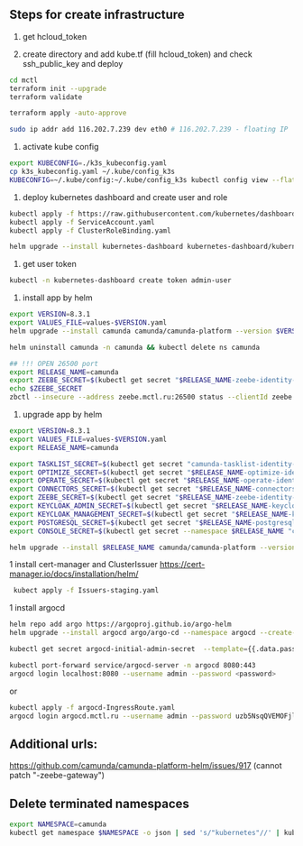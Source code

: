 ## Steps for create infrastructure

1. get hcloud_token

1. create directory and add kube.tf (fill hcloud_token) and check ssh_public_key and deploy

``` bash
cd mctl
terraform init --upgrade
terraform validate
```  

``` bash
terraform apply -auto-approve
```  

``` bash
sudo ip addr add 116.202.7.239 dev eth0 # 116.202.7.239 - floating IP
```    

1. activate kube config

``` bash
export KUBECONFIG=./k3s_kubeconfig.yaml
cp k3s_kubeconfig.yaml ~/.kube/config_k3s
KUBECONFIG=~/.kube/config:~/.kube/config_k3s kubectl config view --flatten > ~/.kube/config
```    

1. deploy kubernetes dashboard and create user and role

```bash
kubectl apply -f https://raw.githubusercontent.com/kubernetes/dashboard/v2.7.0/aio/deploy/recommended.yaml
kubectl apply -f ServiceAccount.yaml
kubectl apply -f ClusterRoleBinding.yaml
```
```bash
helm upgrade --install kubernetes-dashboard kubernetes-dashboard/kubernetes-dashboard --create-namespace --namespace kubernetes-dashboard --version 6.0.8 -f kubernetes-dashboard-values.yaml
```

1. get user token

```bash
kubectl -n kubernetes-dashboard create token admin-user
```

1. install app by helm

```bash
export VERSION=8.3.1
export VALUES_FILE=values-$VERSION.yaml
helm upgrade --install camunda camunda/camunda-platform --version $VERSION -n camunda --create-namespace -f $VALUES_FILE
```

```bash
helm uninstall camunda -n camunda && kubectl delete ns camunda
 ```

```bash
## !!! OPEN 26500 port
export RELEASE_NAME=camunda
export ZEEBE_SECRET=$(kubectl get secret "$RELEASE_NAME-zeebe-identity-secret" -o jsonpath="{.data.zeebe-secret}"   -n $RELEASE_NAME | base64 --decode)
echo $ZEEBE_SECRET
zbctl --insecure --address zeebe.mctl.ru:26500 status --clientId zeebe --clientSecret $ZEEBE_SECRET --authzUrl https://keycloak.mctl.ru/auth/realms/camunda-platform/protocol/openid-connect/token
```

1. upgrade app by helm
```bash
export VERSION=8.3.1
export VALUES_FILE=values-$VERSION.yaml
export RELEASE_NAME=camunda

export TASKLIST_SECRET=$(kubectl get secret "camunda-tasklist-identity-secret" -o jsonpath="{.data.tasklist-secret}" -n $RELEASE_NAME | base64 -d)
export OPTIMIZE_SECRET=$(kubectl get secret "$RELEASE_NAME-optimize-identity-secret" -o jsonpath="{.data.optimize-secret}"   -n $RELEASE_NAME | base64 --decode)
export OPERATE_SECRET=$(kubectl get secret "$RELEASE_NAME-operate-identity-secret" -o jsonpath="{.data.operate-secret}"   -n $RELEASE_NAME | base64 --decode)
export CONNECTORS_SECRET=$(kubectl get secret "$RELEASE_NAME-connectors-identity-secret" -o jsonpath="{.data.connectors-secret}"   -n $RELEASE_NAME | base64 --decode)
export ZEEBE_SECRET=$(kubectl get secret "$RELEASE_NAME-zeebe-identity-secret" -o jsonpath="{.data.zeebe-secret}"   -n $RELEASE_NAME | base64 --decode)
export KEYCLOAK_ADMIN_SECRET=$(kubectl get secret "$RELEASE_NAME-keycloak" -o jsonpath="{.data.admin-password}"   -n $RELEASE_NAME | base64 --decode)
export KEYCLOAK_MANAGEMENT_SECRET=$(kubectl get secret "$RELEASE_NAME-keycloak" -o jsonpath="{.data.management-password}"   -n $RELEASE_NAME | base64 --decode)
export POSTGRESQL_SECRET=$(kubectl get secret "$RELEASE_NAME-postgresql" -o jsonpath="{.data.postgres-password}"   -n $RELEASE_NAME | base64 --decode)
export CONSOLE_SECRET=$(kubectl get secret --namespace $RELEASE_NAME "camunda-console-identity-secret" -o jsonpath="{.data.console-secret}" | base64 -d)

helm upgrade --install $RELEASE_NAME camunda/camunda-platform --version $VERSION   -n $RELEASE_NAME --create-namespace --set global.identity.auth.tasklist.existingSecret=$TASKLIST_SECRET,global.identity.auth.optimize.existingSecret=$OPTIMIZE_SECRET,global.identity.auth.operate.existingSecret=$OPERATE_SECRET,global.identity.auth.console.existingSecret=$CONSOLE_SECRET,global.identity.auth.connectors.existingSecret=$CONNECTORS_SECRET,global.identity.auth.zeebe.existingSecret=$ZEEBE_SECRET -f $VALUES_FILE
```

1 install cert-manager and ClusterIssuer
https://cert-manager.io/docs/installation/helm/

```bash
 kubect apply -f Issuers-staging.yaml
 ```

1 install argocd

```bash
helm repo add argo https://argoproj.github.io/argo-helm
helm upgrade --install argocd argo/argo-cd --namespace argocd --create-namespace -f argocd-values.yaml --version 5.49.0
 ```

```bash
kubectl get secret argocd-initial-admin-secret  --template={{.data.password}}  -n argocd | base64 -d
```

```bash
kubectl port-forward service/argocd-server -n argocd 8080:443
argocd login localhost:8080 --username admin --password <password>
```
or 
```bash
kubectl apply -f argocd-IngressRoute.yaml
argocd login argocd.mctl.ru --username admin --password uzb5NsqQVEMOFjl3
```


## Additional urls:
https://github.com/camunda/camunda-platform-helm/issues/917 (cannot patch "<deployment-name-here>-zeebe-gateway")


## Delete terminated namespaces

```bash
export NAMESPACE=camunda
kubectl get namespace $NAMESPACE -o json | sed 's/"kubernetes"//' | kubectl replace --raw "/api/v1/namespaces/$NAMESPACE/finalize" -f -
```